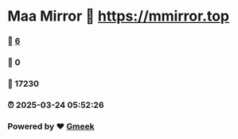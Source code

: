 # Maa Mirror :link: https://mmirror.top 
### :page_facing_up: [6](https://mmirror.top/tag.html) 
### :speech_balloon: 0 
### :hibiscus: 17230 
### :alarm_clock: 2025-03-24 05:52:26 
### Powered by :heart: [Gmeek](https://github.com/Meekdai/Gmeek)
